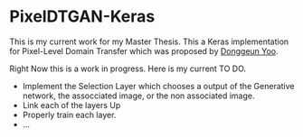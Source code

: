 # PixelDTGAN-Keras

This is my current work for my Master Thesis. This a Keras implementation for Pixel-Level Domain Transfer which was proposed by [Donggeun Yoo](https://dgyoo.github.io/). 

Right Now this is a work in progress. Here is my current TO DO.

* Implement the Selection Layer which chooses a output of the Generative network, the assocciated image, or the non associated image.
* Link each of the layers Up
* Properly train each layer.
* ...
